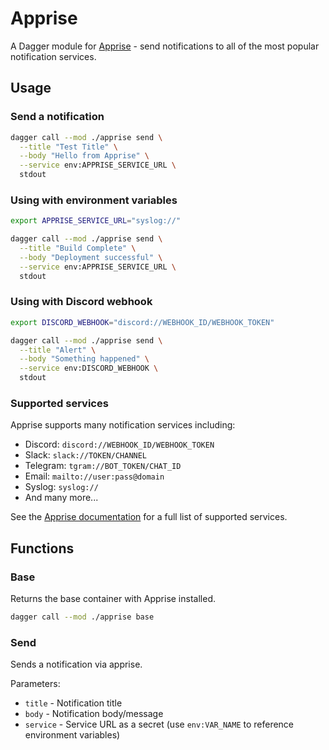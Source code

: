 # Apprise

A Dagger module for [Apprise](https://github.com/caronc/apprise) - send notifications to all of the most popular notification services.

## Usage

### Send a notification

```bash
dagger call --mod ./apprise send \
  --title "Test Title" \
  --body "Hello from Apprise" \
  --service env:APPRISE_SERVICE_URL \
  stdout
```

### Using with environment variables

```bash
export APPRISE_SERVICE_URL="syslog://"

dagger call --mod ./apprise send \
  --title "Build Complete" \
  --body "Deployment successful" \
  --service env:APPRISE_SERVICE_URL \
  stdout
```

### Using with Discord webhook

```bash
export DISCORD_WEBHOOK="discord://WEBHOOK_ID/WEBHOOK_TOKEN"

dagger call --mod ./apprise send \
  --title "Alert" \
  --body "Something happened" \
  --service env:DISCORD_WEBHOOK \
  stdout
```

### Supported services

Apprise supports many notification services including:

- Discord: `discord://WEBHOOK_ID/WEBHOOK_TOKEN`
- Slack: `slack://TOKEN/CHANNEL`
- Telegram: `tgram://BOT_TOKEN/CHAT_ID`
- Email: `mailto://user:pass@domain`
- Syslog: `syslog://`
- And many more...

See the [Apprise documentation](https://github.com/caronc/apprise#supported-notifications) for a full list of supported services.

## Functions

### Base

Returns the base container with Apprise installed.

```bash
dagger call --mod ./apprise base
```

### Send

Sends a notification via apprise.

Parameters:

- `title` - Notification title
- `body` - Notification body/message
- `service` - Service URL as a secret (use `env:VAR_NAME` to reference environment variables)
